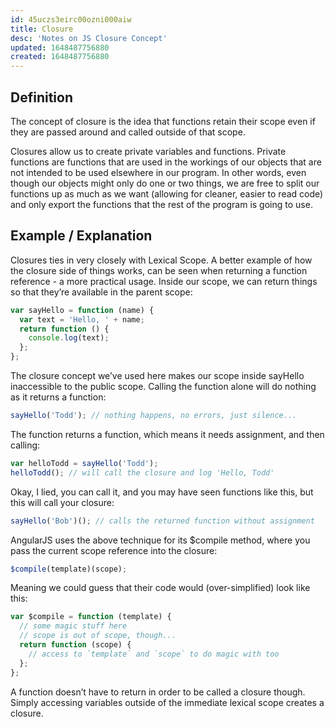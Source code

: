 ```yaml
---
id: 45uczs3eirc00ozni000aiw
title: Closure
desc: 'Notes on JS Closure Concept'
updated: 1648487756880
created: 1648487756880
---
```

## Definition

The concept of closure is the idea that functions retain their scope even if they are passed around and called outside of that scope.

Closures allow us to create private variables and functions. Private functions are functions that are used in the workings of our objects that are not intended to be used elsewhere in our program. In other words, even though our objects might only do one or two things, we are free to split our functions up as much as we want (allowing for cleaner, easier to read code) and only export the functions that the rest of the program is going to use.

## Example / Explanation

Closures ties in very closely with Lexical Scope. A better example of how the closure side of things works, can be seen when returning a function reference - a more practical usage. Inside our scope, we can return things so that they’re available in the parent scope:

```javascript
var sayHello = function (name) {
  var text = 'Hello, ' + name;
  return function () {
    console.log(text);
  };
};
```

The closure concept we’ve used here makes our scope inside sayHello inaccessible to the public scope. Calling the function alone will do nothing as it returns a function:

```javascript
sayHello('Todd'); // nothing happens, no errors, just silence...
```

The function returns a function, which means it needs assignment, and then calling:

```javascript
var helloTodd = sayHello('Todd');
helloTodd(); // will call the closure and log 'Hello, Todd'
```

Okay, I lied, you can call it, and you may have seen functions like this, but this will call your closure:

```javascript
sayHello('Bob')(); // calls the returned function without assignment
```

AngularJS uses the above technique for its $compile method, where you pass the current scope reference into the closure:

```javascript
$compile(template)(scope);
```

Meaning we could guess that their code would (over-simplified) look like this:

```javascript
var $compile = function (template) {
  // some magic stuff here
  // scope is out of scope, though...
  return function (scope) {
    // access to `template` and `scope` to do magic with too
  };
};
```

A function doesn’t have to return in order to be called a closure though. Simply accessing variables outside of the immediate lexical scope creates a closure.
